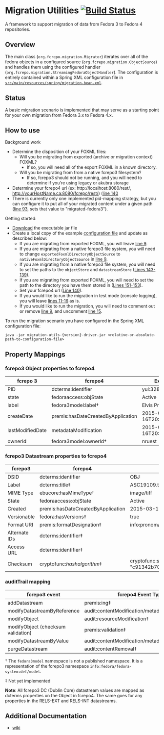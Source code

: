 # Migration Utilities [![Build Status](https://travis-ci.org/fcrepo4-labs/migration-utils.png?branch=master)](https://travis-ci.org/fcrepo4-labs/migration-utils)

A framework to support migration of data from Fedora 3 to Fedora 4 repositories.

## Overview

The main class (`org.fcrepo.migration.Migrator`) iterates over all of the fedora objects in a configured source (`org.fcrepo.migration.ObjectSource`) and handles them using the configured handler (`org.fcrepo.migration.StreamingFedoraObjectHandler`). The configuration is entirely contained within a Spring XML configuration file in [`src/main/resources/spring/migration-bean.xml`](https://github.com/fcrepo4-labs/migration-utils/blob/master/src/main/resources/spring/migration-bean.xml).

## Status

A basic migration scenario is implemented that may serve as a starting point for
your own migration from Fedora 3.x to Fedora 4.x.

## How to use

Background work

* Determine the disposition of your FOXML files:
  * Will you be migrating from exported (archive or migration context) FOXML?
    * If so, you will need all of the export FOXML in a known directory.
  * Will you be migrating from from a native fcrepo3 filesystem?
    * If so, fcrepo3 should not be running, and you will need to determine if you're using legacy or akubra storage
* Determine your fcrepo4 url (ex: http://localhost:8080/rest/, http://yourHostName.ca:8080/fcrepo/rest/) ([line 140](https://github.com/fcrepo4-labs/migration-utils/blob/master/src/main/resources/spring/migration-bean.xml#L140)
* There is currently only one implemented pid-mapping strategy, but you can configure it to put all of your migrated content under a given path ([line 93](https://github.com/fcrepo4-labs/migration-utils/blob/master/src/main/resources/spring/migration-bean.xml#L93), sets that value to "migrated-fedora3").

Getting started:
* [Download](https://github.com/fcrepo4-labs/migration-utils/releases) the executable jar file
* Create a local copy of the example [configuration file](https://github.com/fcrepo4-labs/migration-utils/blob/master/src/main/resources/spring/migration-bean.xml) and update as described below:
  * If you are migrating from exported FOXML, you will leave [line 9](https://github.com/fcrepo4-labs/migration-utils/blob/master/src/main/resources/spring/migration-bean.xml#L9).
  * If you are migrating from a native fcrepo3 file system, you will need to change `exportedFoxmlDirectoryObjectSource` to `nativeFoxmlDirectoryObjectSource` in [line 9](https://github.com/fcrepo4-labs/migration-utils/blob/master/src/main/resources/spring/migration-bean.xml#L9).
  * If you are migrating from a native fcrepo3 file system, you will need to set the paths to the `objectStore` and `datastreamStore` ([Lines 143-139](https://github.com/fcrepo4-labs/migration-utils/blob/master/src/main/resources/spring/migration-bean.xml#L143-L149)).
  * If you are migrating from exported FOXML, you will need to set the path to the directory you have them stored in ([Lines 151-153](https://github.com/fcrepo4-labs/migration-utils/blob/master/src/main/resources/spring/migration-bean.xml#L151-L153)).
  * Set your fcrepo4 url ([Line 140](https://github.com/fcrepo4-labs/migration-utils/blob/master/src/main/resources/spring/migration-bean.xml#L140)).
  * If you would like to run the migration in test mode (console logging), you will leave [lines 11-16](https://github.com/fcrepo4-labs/migration-utils/blob/master/src/main/resources/spring/migration-bean.xml#L11-L16) as is.
  * If you would like to run the migration, you will need to comment out or remove [line 9](https://github.com/fcrepo4-labs/migration-utils/blob/master/src/main/resources/spring/migration-bean.xml#L11), and uncomment [line 15](https://github.com/fcrepo4-labs/migration-utils/blob/master/src/main/resources/spring/migration-bean.xml#L15).


To run the migration scenario you have configured in the Spring XML configuration file:

```
java -jar migration-utils-{version}-driver.jar <relative-or-absolute-path-to-configuration-file>
```

## Property Mappings

### fcrepo3 Object properties to fcrepo4

| fcrepo 3         | fcrepo4                             | Example                  |
|------------------|-------------------------------------|--------------------------|
| PID              | dcterms:identifier                  | yul:328697               |
| state            | fedoraaccess:objState               | Active                   |
| label            | fedora3model:label†                 | Elvis Presley            |
| createDate       | premis:hasDateCreatedByApplication  | 2015-03-16T20:11:06.683Z |
| lastModifiedDate | metadataModification                | 2015-03-16T20:11:06.683Z |
| ownerId          | fedora3model:ownerId†               | nruest                   |

### fcrepo3 Datastream properties to fcrepo4

| fcrepo3       | fcrepo4                                                      | Example                                                    |
|---------------|--------------------------------------------------------------|------------------------------------------------------------|
| DSID          | dcterms:identifier                                           | OBJ                                                        |
| Label         | dcterms:title‡                                               | ASC19109.tif                                               |
| MIME Type     | ebucore:hasMimeType†                                         | image/tiff                                                 |
| State         | fedoraaccess:objState                                        | Active                                                     |
| Created       | premis:hasDateCreatedByApplication                           | 2015-03-16T20:11:06.683Z                                   |
| Versionable   | fedora:hasVersions‡                                          | true                                                       |
| Format URI    | premis:formatDesignation‡                                    | info:pronom/fmt/156                                        |
| Alternate IDs | dcterms:identifier‡                                          |                                                            |
| Access URL    | dcterms:identifier‡                                          |                                                            |
| Checksum      | cryptofunc:_hashalgorithm_‡                                  | cryptofunc:sha1 "c91342b705b15cb4f6ac5362cc6a47d9425aec86" |

### auditTrail mapping

| fcrepo3 event                      | fcrepo4 Event Type                              |
|------------------------------------|-------------------------------------------------|
| addDatastream                      | premis:ing‡                                     |
| modifyDatastreamByReference        | audit:contentModification/metadataModification‡ |
| modifyObject                       | audit:resourceModification‡                     |
| modifyObject (checksum validation) | premis:validation‡                              |
| modifyDatastreamByValue            | audit:contentModification/metadataModification‡ |
| purgeDatastream                    | audit:contentRemoval‡                           |

† The `fedora3model` namespace is not a published namespace. It is a representation of the fcrepo3 namespace `info:fedora/fedora-system:def/model`.

‡ Not yet implemented

**Note**: All fcrepo3 DC (Dublin Core) datastream values are mapped as dcterms properties on the Object in fcrepo4. The same goes for any properties in the RELS-EXT and RELS-INT datastreams.

## Additional Documentation

 * [wiki](https://wiki.duraspace.org/display/FF/Fedora+3+to+4+Data+Migration)
